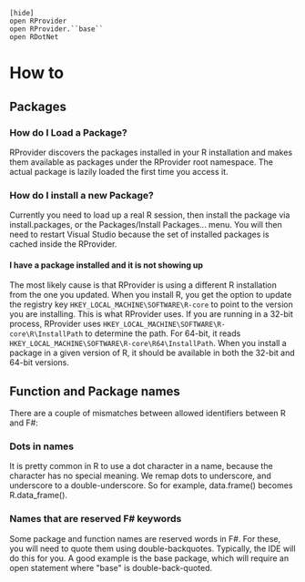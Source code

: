     [hide]
    open RProvider
    open RProvider.``base``
    open RDotNet
    
# How to

## Packages

### How do I Load a Package?

RProvider discovers the packages installed in your R installation and makes them available as packages under the RProvider root namespace.  The actual package is lazily loaded the first time you access it.  

### How do I install a new Package?

Currently you need to load up a real R session, then install the package via install.packages, or the Packages/Install Packages... menu.  You will then need to restart Visual Studio because the set of installed packages is cached inside the RProvider.

#### I have a package installed and it is not showing up
The most likely cause is that RProvider is using a different R installation from the one you updated.  When you install R, you get the option to update the registry key `HKEY_LOCAL_MACHINE\SOFTWARE\R-core` to point to the version you are installing.  This is what RProvider uses.  If you are running in a 32-bit process, RProvider uses `HKEY_LOCAL_MACHINE\SOFTWARE\R-core\R\InstallPath` to determine the path.  For 64-bit, it reads `HKEY_LOCAL_MACHINE\SOFTWARE\R-core\R64\InstallPath`.  When you install a package in a given version of R, it should be available in both the 32-bit and 64-bit versions.

## Function and Package names
There are a couple of mismatches between allowed identifiers between R and F#:
### Dots in names
It is pretty common in R to use a dot character in a name, because the character has no special meaning.  We remap dots to underscore, and underscore to a double-underscore.  So for example, data.frame() becomes R.data_frame().

### Names that are reserved F# keywords
Some package and function names are reserved words in F#.  For these, you will need to quote them using double-backquotes.  Typically, the IDE will do this for you.  A good example is the base package, which will require an open statement where "base" is double-back-quoted.